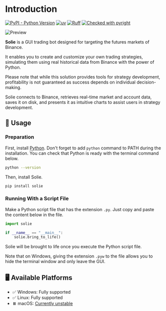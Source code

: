 # Introduction

[![PyPI - Python Version](https://img.shields.io/pypi/v/solie)](https://pypi.org/project/solie/)
[![uv](https://img.shields.io/endpoint?url=https://raw.githubusercontent.com/astral-sh/uv/main/assets/badge/v0.json)](https://github.com/astral-sh/uv)
[![Ruff](https://img.shields.io/endpoint?url=https://raw.githubusercontent.com/astral-sh/ruff/main/assets/badge/v2.json)](https://github.com/astral-sh/ruff)
[![Checked with pyright](https://microsoft.github.io/pyright/img/pyright_badge.svg)](https://microsoft.github.io/pyright/)

![Preview](https://github.com/cunarist/solie/assets/66480156/8521df2b-a315-4e00-8963-1db287e0c8ce)

**Solie** is a GUI trading bot designed for targeting the futures markets of Binance.

It enables you to create and customize your own trading strategies, simulating them using real historical data from Binance with the power of Python.

Please note that while this solution provides tools for strategy development, profitability is not guaranteed as success depends on individual decision-making.

Solie connects to Binance, retrieves real-time market and account data, saves it on disk, and presents it as intuitive charts to assist users in strategy development.

## 🛞 Usage

### Preparation

First, install [Python](https://www.python.org/). Don't forget to add `python` command to PATH during the installation. You can check that Python is ready with the terminal command below.

```bash
python --version
```

Then, install Solie.

```bash
pip install solie
```

### Running With a Script File

Make a Python script file that has the extension `.py`. Just copy and paste the content below in the file.

```python
import solie

if __name__ == "__main__":
    solie.bring_to_life()
```

Solie will be brought to life once you execute the Python script file.

Note that on Windows, giving the extension `.pyw` to the file allows you to hide the terminal window and only leave the GUI.

## 🖥️ Available Platforms

- ✅ Windows: Fully supported
- ✅ Linux: Fully supported
- ⏸️ macOS: [Currently unstable](https://github.com/cunarist/solie/issues/87)
